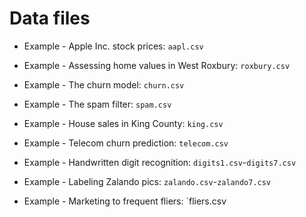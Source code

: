 # Data files

* Example - Apple Inc. stock prices: `aapl.csv`

* Example - Assessing home values in West Roxbury: `roxbury.csv`

* Example - The churn model: `churn.csv`

* Example - The spam filter: `spam.csv`

* Example - House sales in King County: `king.csv`

* Example - Telecom churn prediction: `telecom.csv`

* Example - Handwritten digit recognition: `digits1.csv`-`digits7.csv` 

* Example - Labeling Zalando pics: `zalando.csv`-`zalando7.csv`

* Example - Marketing to frequent fliers: `fliers.csv
